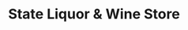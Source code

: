 ---
title: "State Liquor & Wine Store"
url: /salt-lake-city/state-liquor-und-wine-store/
shop: Spirituosen
---